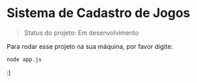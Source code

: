 <h1>Sistema de Cadastro de Jogos</h1>

> Status do projeto: Em desenvolvimento 

Para rodar esse projeto na sua máquina, por favor digite:

```
node app.js
``` 
:)